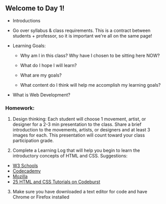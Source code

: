 ## Welcome to Day 1!

* Introductions

* Go over syllabus & class requirements. This is a contract between students + professor, so it is important we're all on the same page!

* Learning Goals:
  * Why am I in this class? Why have I chosen to be sitting here NOW?
  
  * What do I hope I will learn?

  * What are my goals?
  
  * What content do I think will help me accomplish my learning goals?
  
* What is Web Development?
  

### Homework: 

1. Design thinking: Each student will choose 1 movement, artist, or designer for a 2-3 min presentation to the class. Share a brief introduction to the movements, artists, or designers and at least 3 images for each. This presentation will count toward your class participation grade.

2. Complete a Learning Log that will help you begin to learn the introductory concepts of HTML and CSS. Suggestions:
 * [W3 Schools](https://www.w3schools.com/html/)
 * [Codecademy](https://www.codecademy.com/learn/learn-html)
 * [Mozilla](https://developer.mozilla.org/en-US/docs/Learn/HTML)
 * [25 HTML and CSS Tutorials on Codeburst](https://codeburst.io/25-html-css-tutorials-6a864f387185)
 
 3. Make sure you have downloaded a text editor for code and have Chrome or Firefox installed



